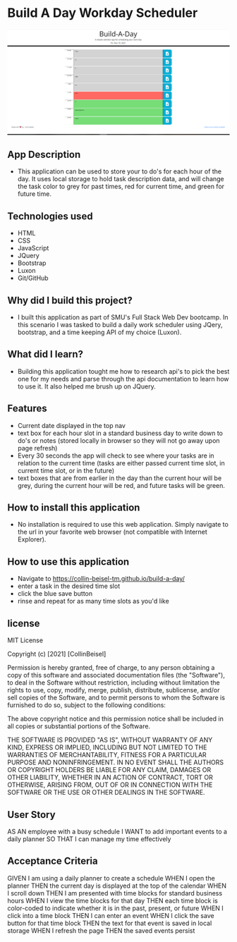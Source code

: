 # Build A Day Workday Scheduler
![Scheduler Screenshot](https://github.com/collin-beisel-tm/build-a-day/blob/main/assets/images/app-screenshot.PNG)

## App Description
- This application can be used to store your to do's for each hour of the day. It uses local storage to hold task description data, and will change the task color to grey for past times, red for current time, and green for future time.

## Technologies used
- HTML
- CSS
- JavaScript
- JQuery
- Bootstrap
- Luxon
- Git/GitHub

## Why did I build this project?
- I built this application as part of SMU's Full Stack Web Dev bootcamp. In this scenario I was tasked to build a daily work scheduler using JQery, bootstrap, and a time keeping API of my choice (Luxon).

## What did I learn?
- Building this application tought me how to research api's to pick the best one for my needs and parse through the api documentation to learn how to use it. It also helped me brush up on JQuery.

## Features
- Current date displayed in the top nav
- text box for each hour slot in a standard business day to write down to do's or notes (stored locally in browser so they will not go away upon page refresh)
- Every 30 seconds the app will check to see where your tasks are in relation to the current time (tasks are either passed current time slot, in current time slot, or in the future)
- text boxes that are from earlier in the day than the current hour will be grey, during the current hour will be red, and future tasks will be green.

## How to install this application
- No installation is required to use this web application. Simply navigate to the url in your favorite web browser (not compatible with Internet Explorer).

## How to use this application
- Navigate to https://collin-beisel-tm.github.io/build-a-day/
- enter a task in the desired time slot
- click the blue save button 
- rinse and repeat for as many time slots as you'd like

## license
MIT License

Copyright (c) [2021] [CollinBeisel]

Permission is hereby granted, free of charge, to any person obtaining a copy
of this software and associated documentation files (the "Software"), to deal
in the Software without restriction, including without limitation the rights
to use, copy, modify, merge, publish, distribute, sublicense, and/or sell
copies of the Software, and to permit persons to whom the Software is
furnished to do so, subject to the following conditions:

The above copyright notice and this permission notice shall be included in all
copies or substantial portions of the Software.

THE SOFTWARE IS PROVIDED "AS IS", WITHOUT WARRANTY OF ANY KIND, EXPRESS OR
IMPLIED, INCLUDING BUT NOT LIMITED TO THE WARRANTIES OF MERCHANTABILITY,
FITNESS FOR A PARTICULAR PURPOSE AND NONINFRINGEMENT. IN NO EVENT SHALL THE
AUTHORS OR COPYRIGHT HOLDERS BE LIABLE FOR ANY CLAIM, DAMAGES OR OTHER
LIABILITY, WHETHER IN AN ACTION OF CONTRACT, TORT OR OTHERWISE, ARISING FROM,
OUT OF OR IN CONNECTION WITH THE SOFTWARE OR THE USE OR OTHER DEALINGS IN THE
SOFTWARE.

## User Story
AS AN employee with a busy schedule
I WANT to add important events to a daily planner
SO THAT I can manage my time effectively

## Acceptance Criteria
GIVEN I am using a daily planner to create a schedule
WHEN I open the planner
THEN the current day is displayed at the top of the calendar
WHEN I scroll down
THEN I am presented with time blocks for standard business hours
WHEN I view the time blocks for that day
THEN each time block is color-coded to indicate whether it is in the past, present, or future
WHEN I click into a time block
THEN I can enter an event
WHEN I click the save button for that time block
THEN the text for that event is saved in local storage
WHEN I refresh the page
THEN the saved events persist